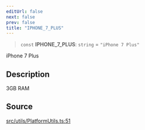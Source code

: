 ```yaml
---
editUrl: false
next: false
prev: false
title: "IPHONE_7_PLUS"
---
```


> `const` **IPHONE\_7\_PLUS**: `string` = `"iPhone 7 Plus"`

iPhone 7 Plus

## Description

3GB RAM

## Source

[src/utils/PlatformUtils.ts:51](https://github.com/relishinc/dill-pixel/blob/543438455c9a47928084300159416186c2aa1095/src/utils/PlatformUtils.ts#L51)
